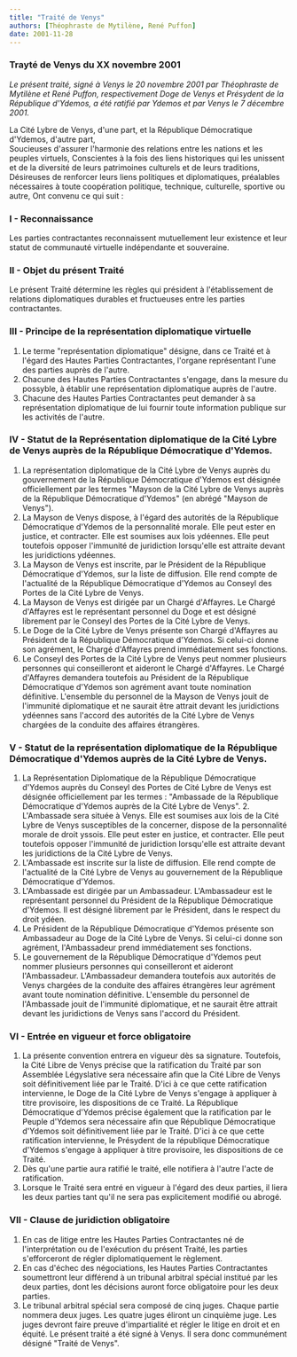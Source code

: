 ```yaml
---
title: "Traité de Venys"
authors: [Théophraste de Mytilène, René Puffon]
date: 2001-11-28
---
```


### Trayté de Venys du XX novembre 2001

_Le présent traité, signé à Venys le 20 novembre 2001 par Théophraste de Mytilène et René Puffon, respectivement Doge de Venys et Présydent de la République d'Ydemos, a été ratifié par Ydemos et par Venys le 7 décembre 2001._

La Cité Lybre de Venys, d'une part, et la République Démocratique d'Ydemos, d'autre part,  
Soucieuses d'assurer l'harmonie des relations entre les nations et les peuples virtuels, Conscientes à la fois des liens historiques qui les unissent et de la diversité de leurs patrimoines culturels et de leurs traditions,
Désireuses de renforcer leurs liens politiques et diplomatiques, préalables nécessaires à toute coopération politique, technique, culturelle, sportive ou autre,
Ont convenu ce qui suit :

### I - Reconnaissance

Les parties contractantes reconnaissent mutuellement leur existence et leur statut de communauté virtuelle indépendante et souveraine.

### II - Objet du présent Traité

Le présent Traité détermine les règles qui président à l'établissement de relations diplomatiques durables et fructueuses entre les parties contractantes.

### III - Principe de la représentation diplomatique virtuelle

1. Le terme "représentation diplomatique" désigne, dans ce Traité et à l'égard des Hautes Parties Contractantes, l'organe représentant l'une des parties auprès de l'autre.
2. Chacune des Hautes Parties Contractantes s'engage, dans la mesure du possyble, à établir une représentation diplomatique auprès de l'autre.
3. Chacune des Hautes Parties Contractantes peut demander à sa représentation diplomatique de lui fournir toute information publique sur les activités de l'autre.

### IV - Statut de la Représentation diplomatique de la Cité Lybre de Venys auprès de la République Démocratique d'Ydemos.

1. La représentation diplomatique de la Cité Lybre de Venys auprès du gouvernement de la République Démocratique d'Ydemos est désignée officiellement par les termes "Mayson de la Cité Lybre de Venys auprès de la République Démocratique d'Ydemos" (en abrégé "Mayson de Venys").
2. La Mayson de Venys dispose, à l'égard des autorités de la République Démocratique d'Ydemos de la personnalité morale. Elle peut ester en justice, et contracter. Elle est soumises aux lois ydéennes. Elle peut toutefois opposer l'immunité de juridiction lorsqu'elle est attraite devant les juridictions ydéennes.
3. La Mayson de Venys est inscrite, par le Président de la République Démocratique d'Ydemos, sur la liste de diffusion. Elle rend compte de l'actualité de la République Démocratique d'Ydemos au Conseyl des Portes de la Cité Lybre de Venys.
4. La Mayson de Venys est dirigée par un Chargé d'Affayres. Le Chargé d'Affayres est le représentant personnel du Doge et est désigné librement par le Conseyl des Portes de la Cité Lybre de Venys.
5. Le Doge de la Cité Lybre de Venys présente son Chargé d'Affayres au Président de la République Démocratique d'Ydemos. Si celui-ci donne son agrément, le Chargé d'Affayres prend immédiatement ses fonctions.
6. Le Conseyl des Portes de la Cité Lybre de Venys peut nommer plusieurs personnes qui conseilleront et aideront le Chargé d'Affayres. Le Chargé d'Affayres demandera toutefois au Président de la République Démocratique d'Ydemos son agrément avant toute nomination définitive. L'ensemble du personnel de la Mayson de Venys jouit de l'immunité diplomatique et ne saurait être attrait devant les juridictions ydéennes sans l'accord des autorités de la Cité Lybre de Venys chargées de la conduite des affaires étrangères.

### V - Statut de la représentation diplomatique de la République Démocratique d'Ydemos auprès de la Cité Lybre de Venys.

1. La Représentation Diplomatique de la République Démocratique d'Ydemos auprès du Conseyl des Portes de Cité Lybre de Venys est désignée officiellement par les termes : "Ambassade de la République Démocratique d'Ydemos auprès de la Cité Lybre de Venys". 2. L'Ambassade sera située à Venys. Elle est soumises aux lois de la Cité Lybre de Venys susceptibles de la concerner, dispose de la personnalité morale de droit yssois. Elle peut ester en justice, et contracter. Elle peut toutefois opposer l'immunité de juridiction lorsqu'elle est attraite devant les juridictions de la Cité Lybre de Venys.
3. L'Ambassade est inscrite sur la liste de diffusion. Elle rend compte de l'actualité de la Cité Lybre de Venys au gouvernement de la République Démocratique d'Ydemos.
4. L'Ambassade est dirigée par un Ambassadeur. L'Ambassadeur est le représentant personnel du Président de la République Démocratique d'Ydemos. Il est désigné librement par le Président, dans le respect du droit ydéen.
5. Le Président de la République Démocratique d'Ydemos présente son Ambassadeur au Doge de la Cité Lybre de Venys. Si celui-ci donne son agrément, l'Ambassadeur prend immédiatement ses fonctions.
6. Le gouvernement de la République Démocratique d'Ydemos peut nommer plusieurs personnes qui conseilleront et aideront l'Ambassadeur. L'Ambassadeur demandera toutefois aux autorités de Venys chargées de la conduite des affaires étrangères leur agrément avant toute nomination définitive. L'ensemble du personnel de l'Ambassade jouit de l'immunité diplomatique, et ne saurait être attrait devant les juridictions de Venys sans l'accord du Président.

### VI - Entrée en vigueur et force obligatoire

1. La présente convention entrera en vigueur dès sa signature. Toutefois, la Cité Libre de Venys précise que la ratification du Traité par son Assemblée Légyslative sera nécessaire afin que la Cité Libre de Venys soit définitivement liée par le Traité. D'ici à ce que cette ratification intervienne, le Doge de la Cité Lybre de Venys s'engage à appliquer à titre provisoire, les dispositions de ce Traité. La République Démocratique d'Ydemos précise également que la ratification par le Peuple d'Ydemos sera nécessaire afin que République Démocratique d'Ydemos soit définitivement liée par le Traité. D'ici à ce que cette ratification intervienne, le Présydent de la république Démocratique d'Ydemos s'engage à appliquer à titre provisoire, les dispositions de ce Traité.
2. Dès qu'une partie aura ratifié le traité, elle notifiera à l'autre l'acte de ratification.
3. Lorsque le Traité sera entré en vigueur à l'égard des deux parties, il liera les deux parties tant qu'il ne sera pas explicitement modifié ou abrogé.

### VII - Clause de juridiction obligatoire

1. En cas de litige entre les Hautes Parties Contractantes né de l'interprétation ou de l'exécution du présent Traité, les parties s'efforceront de régler diplomatiquement le règlement.
2. En cas d'échec des négociations, les Hautes Parties Contractantes soumettront leur différend à un tribunal arbitral spécial institué par les deux parties, dont les décisions auront force obligatoire pour les deux parties.
3. Le tribunal arbitral spécial sera composé de cinq juges. Chaque partie nommera deux juges. Les quatre juges éliront un cinquième juge. Les juges devront faire preuve d'impartialité et régler le litige en droit et en équité.
Le présent traité a été signé à Venys. Il sera donc communément désigné "Traité de Venys".